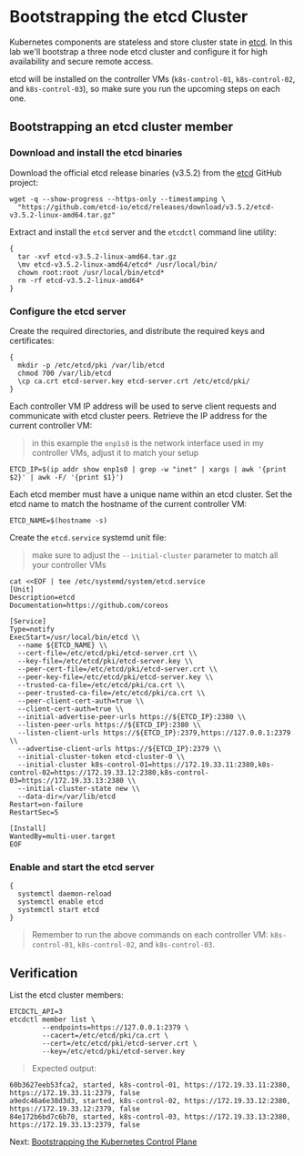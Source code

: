 # Bootstrapping the etcd Cluster

Kubernetes components are stateless and store cluster state in [etcd](https://github.com/etcd-io/etcd). In this lab we'll bootstrap a three node etcd cluster and configure it for high availability and secure remote access.

etcd will be installed on the controller VMs (`k8s-control-01`, `k8s-control-02`, and `k8s-control-03`), so make sure you run the upcoming steps on each one.

## Bootstrapping an etcd cluster member

### Download and install the etcd binaries
Download the official etcd release binaries (v3.5.2) from the [etcd](https://github.com/etcd-io/etcd) GitHub project:
```
wget -q --show-progress --https-only --timestamping \
  "https://github.com/etcd-io/etcd/releases/download/v3.5.2/etcd-v3.5.2-linux-amd64.tar.gz"
```

Extract and install the `etcd` server and the `etcdctl` command line utility:
```
{
  tar -xvf etcd-v3.5.2-linux-amd64.tar.gz
  \mv etcd-v3.5.2-linux-amd64/etcd* /usr/local/bin/
  chown root:root /usr/local/bin/etcd*
  rm -rf etcd-v3.5.2-linux-amd64*
}
```

### Configure the etcd server
Create the required directories, and distribute the required keys and certificates:
```
{
  mkdir -p /etc/etcd/pki /var/lib/etcd
  chmod 700 /var/lib/etcd
  \cp ca.crt etcd-server.key etcd-server.crt /etc/etcd/pki/
}
```

Each controller VM IP address will be used to serve client requests and communicate with etcd cluster peers. Retrieve the IP address for the current controller VM:
> in this example the `enp1s0` is the network interface used in my controller VMs, adjust it to match your setup
```
ETCD_IP=$(ip addr show enp1s0 | grep -w "inet" | xargs | awk '{print $2}' | awk -F/ '{print $1}')
```

Each etcd member must have a unique name within an etcd cluster. Set the etcd name to match the hostname of the current controller VM:
```
ETCD_NAME=$(hostname -s)
```

Create the `etcd.service` systemd unit file:
> make sure to adjust the `--initial-cluster` parameter to match all your controller VMs

```
cat <<EOF | tee /etc/systemd/system/etcd.service
[Unit]
Description=etcd
Documentation=https://github.com/coreos

[Service]
Type=notify
ExecStart=/usr/local/bin/etcd \\
  --name ${ETCD_NAME} \\
  --cert-file=/etc/etcd/pki/etcd-server.crt \\
  --key-file=/etc/etcd/pki/etcd-server.key \\
  --peer-cert-file=/etc/etcd/pki/etcd-server.crt \\
  --peer-key-file=/etc/etcd/pki/etcd-server.key \\
  --trusted-ca-file=/etc/etcd/pki/ca.crt \\
  --peer-trusted-ca-file=/etc/etcd/pki/ca.crt \\
  --peer-client-cert-auth=true \\
  --client-cert-auth=true \\
  --initial-advertise-peer-urls https://${ETCD_IP}:2380 \\
  --listen-peer-urls https://${ETCD_IP}:2380 \\
  --listen-client-urls https://${ETCD_IP}:2379,https://127.0.0.1:2379 \\
  --advertise-client-urls https://${ETCD_IP}:2379 \\
  --initial-cluster-token etcd-cluster-0 \\
  --initial-cluster k8s-control-01=https://172.19.33.11:2380,k8s-control-02=https://172.19.33.12:2380,k8s-control-03=https://172.19.33.13:2380 \\
  --initial-cluster-state new \\
  --data-dir=/var/lib/etcd
Restart=on-failure
RestartSec=5

[Install]
WantedBy=multi-user.target
EOF
```

### Enable and start the etcd server
```
{
  systemctl daemon-reload
  systemctl enable etcd
  systemctl start etcd
}
```

> Remember to run the above commands on each controller VM: `k8s-control-01`, `k8s-control-02`, and `k8s-control-03`.

## Verification
List the etcd cluster members:
```
ETCDCTL_API=3
etcdctl member list \
        --endpoints=https://127.0.0.1:2379 \
        --cacert=/etc/etcd/pki/ca.crt \
        --cert=/etc/etcd/pki/etcd-server.crt \
        --key=/etc/etcd/pki/etcd-server.key
```

> Expected output:
```
60b3627eeb53fca2, started, k8s-control-01, https://172.19.33.11:2380, https://172.19.33.11:2379, false
a9edc46a6e38d3d3, started, k8s-control-02, https://172.19.33.12:2380, https://172.19.33.12:2379, false
84e172b6bd7c6b70, started, k8s-control-03, https://172.19.33.13:2380, https://172.19.33.13:2379, false
```

Next: [Bootstrapping the Kubernetes Control Plane](09-bootstrapping-kubernetes-controllers.md)
